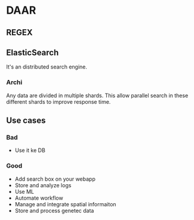 # DAAR

## REGEX

## ElasticSearch

It's an distributed search engine.

### Archi

Any data are divided in multiple shards. This allow parallel search in these different shards to improve response time.

## Use cases

### Bad

- Use it ke DB

### Good

- Add search box on your webapp
- Store and analyze logs
- Use ML
- Automate workflow
- Manage and integrate spatial informaiton
- Store and process genetec data
